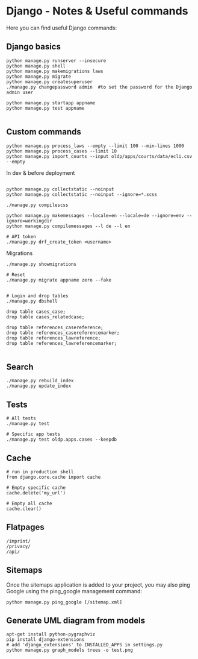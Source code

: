 # Django - Notes & Useful commands

Here you can find useful Django commands:

## Django basics

```
python manage.py runserver --insecure
python manage.py shell
python manage.py makemigrations laws
python manage.py migrate
python manage.py createsuperuser
./manage.py changepassword admin  #to set the password for the Django admin user

python manage.py startapp appname
python manage.py test appname


```

## Custom commands
```
python manage.py process_laws --empty --limit 100 --min-lines 1000
python manage.py process_cases --limit 10
python manage.py import_courts --input oldp/apps/courts/data/ecli.csv --empty

```

In dev & before deployment
```

python manage.py collectstatic --noinput
python manage.py collectstatic --noinput --ignore=*.scss

./manage.py compilescss

python manage.py makemessages --locale=en --locale=de --ignore=env --ignore=workingdir
python manage.py compilemessages --l de --l en

# API token
./manage.py drf_create_token <username>

```

Migrations

```
./manage.py showmigrations

# Reset
./manage.py migrate appname zero --fake


# Login and drop tables
./manage.py dbshell

drop table cases_case;
drop table cases_relatedcase;

drop table references_casereference;
drop table references_casereferencemarker;
drop table references_lawreference;
drop table references_lawreferencemarker;


```

## Search

```
./manage.py rebuild_index
./manage.py update_index
```


## Tests

```
# All tests
./manage.py test

# Specific app tests
./manage.py test oldp.apps.cases --keepdb
```


## Cache

```
# run in production shell
from django.core.cache import cache

# Empty specific cache
cache.delete('my_url')

# Empty all cache
cache.clear()
```

## Flatpages

```
/imprint/
/privacy/
/api/
```

## Sitemaps

Once the sitemaps application is added to your project, you may also ping Google using the ping_google management command:

```
python manage.py ping_google [/sitemap.xml]
```


## Generate UML diagram from models

```
apt-get install python-pygraphviz
pip install django-extensions
# add 'django_extensions' to INSTALLED_APPS in settings.py
python manage.py graph_models trees -o test.png
```
